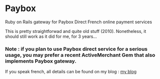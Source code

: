Paybox
======

Ruby on Rails gateway for Paybox Direct French online payment services

This is pretty straightforwad and quite old stuff (2010). Nonetheless, it should still work as it did for me, for 3 years...

### Note : if you plan to use Paybox direct service for a serious usage, you may prefer a recent ActiveMerchant Gem that also implements Paybox gateway.

If you speak french, all details can be found on my blog : <a href="http://www.guillaume-barillot.com/sipsatos-et-ruby-on-rails-avec-le-plugin-atos/">my blog</a>

